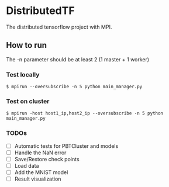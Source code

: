 # DistributedTF
The distributed tensorflow project with MPI.

## How to run
The -n parameter should be at least 2 (1 master + 1 worker)
### Test locally
```shell=
$ mpirun --oversubscribe -n 5 python main_manager.py
```
### Test on cluster
```shell=
$ mpirun -host host1_ip,host2_ip --oversubscribe -n 5 python main_manager.py
```

### TODOs
- [ ] Automatic tests for PBTCluster and models
- [ ] Handle the NaN error
- [ ] Save/Restore check points
- [ ] Load data
- [ ] Add the MNIST model
- [ ] Result visualization